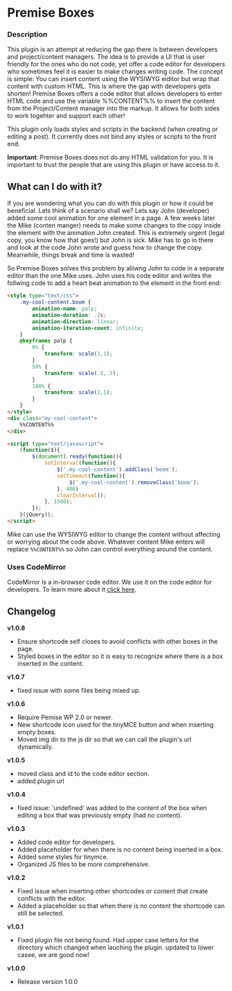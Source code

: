 # Premise Boxes #

### Description

This plugin is an attempt at reducing the gap there is between developers and project/content managers. The idea is to provide a UI that is user friendly for the ones who do not code, yet offer a code editor for developers who sometimes feel it is easier to make changes writing code. The concept is simple: You can insert content using the WYSIWYG eiditor but wrap that content with custom HTML. This is where the gap with developers gets shorten! Premise Boxes offers a code editor that allows developers to enter HTML code and use the variable %%CONTENT%% to insert the content from the Project/Content manager into the markup. It allows for both sides to work togehter and support each other!

This plugin only loads styles and scripts in the backend (when creating or editing a post). It currently does not bind any styles or scripts to the front end.

**Important**: Premise Boxes does not do any HTML validation for you. It is important to trust the people that are using this plugin or have access to it.

## What can I do with it? ##

If you are wondering what you can do with this plugin or how it could be beneficial. Lets think of a scenario shall we? Lets say John (developer) added some cool animation for one element in a page. A few weeks later the Mike (conten manger) needs to make some changes to the copy inside the element with the animation John created. This is extremely urgent (legal copy, you know how that goes!) but John is sick. Mike has to go in there and look at the code John wrote and guess how to change the copy. Meanwhile, things break and time is wasted!

So Premise Boxes solves this problem by alliwng John to code in a separate editor than the one Mike uses. John uses his code editor and writes the follwing code to add a heart beat animation to the element in the front end:

```html
<style type="text/css">
	.my-cool-content.boom {
		animation-name: palp;
		animation-duration: .2s;
		animation-direction: linear;
		animation-iteration-count: infinite;
	}
	@keyframes palp {
		0% {
			transform: scale(1,1);
		}
		50% {
			transform: scale(.5,.5);
		}
		100% {
			transform: scale(1,1);
		}
	}
</style>
<div class="my-cool-content">
	%%CONTENT%%
</div>

<script type="text/javascript">
	(function($){
		$(document).ready(function(){
			setInterval(function(){
				$('.my-cool-content').addClass('boom');
				setTimeout(function(){
					$('.my-cool-content').removeClass('boom');
				}, 400)
				clearInterval();
			}, 1500);
		});
	}(jQuery));
</script>
```

Mike can use the WYSIWYG editor to change the content without affecting or worrying about the code above. Whatever content Mike enters will replace `%%CONTENT%%` so John can control everything around the content.

### Uses CodeMirror

CodeMirror is a in-browser code editor. We use it on the code editor for developers. To learn more about it [click here](http://codemirror.com/).

## Changelog

**v1.0.8**
* Ensure shortcode self closes to avoid conflicts with other boxes in the page.
* Styled boxes in the editor so it is easy to recognize where there is a box inserted in the content.

**v1.0.7**
* fixed issue with some files being mixed up.

**v1.0.6**
* Require Pemise WP 2.0 or newer.
* New shortcode icon used for the tinyMCE button and when inserting empty boxes.
* Moved img dir to the js dir so that we can call the plugin's url dynamically.

**v1.0.5**
* moved class and id to the code editor section.
* added plugin url

**v1.0.4**
* fixed issue: 'undefined' was added to the content of the box when editing a box that was previously empty (had no content).

**v1.0.3**
* Added code editor for developers.
* Added placeholder for when there is no content being inserted in a box.
* Added some styles for tinymce.
* Organized JS files to be more comprehensive.

**v1.0.2**
* Fixed issue when inserting other shortcodes or content that create conflicts with the editor.
* Added a placeholder so that when there is no content the shortcode can still be selected.

**v1.0.1**
* Fixed plugin file not being found. Had upper case letters for the directory which changed when lauching the plugin. updated to lower casee, we are good now!

**v1.0.0**
* Release version 1.0.0